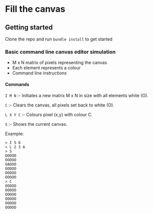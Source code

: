 # Fill the canvas

## Getting started

Clone the repo and run `bundle install` to get started

### Basic command line canvas editor simulation

- M x N matrix of pixels representing the canvas
- Each element represents a colour
- Command line instructions

#### Commands

`I M N` :- Initiates a new matrix M x N in size with all elements white (O).

`C` :- Clears the canvas, all pixels set back to white (O).

`L X Y C` :- Colours pixel (x,y) with colour C.

`S` :- Shows the current canvas.

Example:

```
> I 5 6
> L 2 3 A
> S
OOOOO
OOOOO
OAOOO
OOOOO
OOOOO
OOOOO
> C
OOOOO
OOOOO
OOOOO
OOOOO
OOOOO
OOOOO
```
